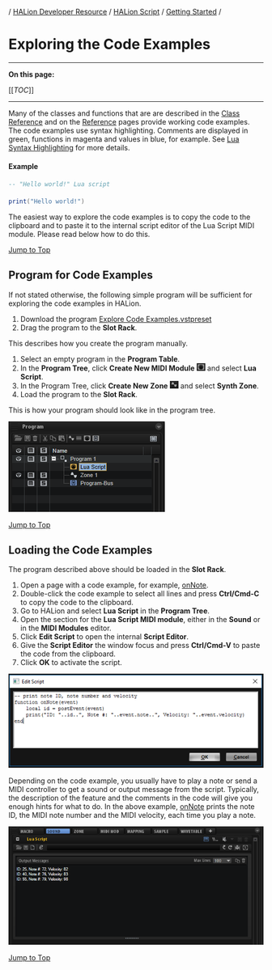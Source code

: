 / [HALion Developer Resource](../../HALion-Developer-Resource.md) / [HALion Script](./HALion-Script.md) / [Getting Started](./Getting-Started.md) /

# Exploring the Code Examples

---
**On this page:**

[[_TOC_]]

---

Many of the classes and functions that are are described in the [Class Reference](./Class-Reference.md) and on the [Reference](./Reference.md) pages provide working code examples. The code examples use syntax highlighting. Comments are displayed in green, functions in magenta and values in blue, for example. See [Lua Syntax Highlighting](./Lua-Syntax-Highlighting.md) for more details.

#### Example

```lua
-- "Hello world!" Lua script

print("Hello world!")
```
The easiest way to explore the code examples is to copy the code to the clipboard and to paste it to the internal script editor of the Lua Script MIDI module. Please read below how to do this.

[Jump to Top ](#exploring-the-code-examples)

## Program for Code Examples

If not stated otherwise, the following simple program will be sufficient for exploring the code examples in HALion.
1. Download the program [Explore Code Examples.vstpreset](../vstpresets/Explore%20Code%20Examples.vstpreset)
1. Drag the program to the **Slot Rack**.

This describes how you create the program manually.
1. Select an empty program in the **Program Table**.
1. In the **Program Tree**, click **Create New MIDI Module** ![Create New MIDI Module](../images/Create-New-MIDI-Module.PNG) and select **Lua Script**.
1. In the Program Tree, click **Create New Zone** ![Create New Zone](../images/Create-New-Zone.PNG) and select **Synth Zone**.
1. Load the program to the **Slot Rack**.

This is how your program should look like in the program tree.

![Simple Program](../images/Simple-Program.PNG)

[Jump to Top ](#exploring-the-code-examples)

## Loading the Code Examples

The program described above should be loaded in the **Slot Rack**.

1. Open a page with a code example, for example, [onNote](./onNote.md).
1. Double-click the code example to select all lines and press **Ctrl/Cmd-C** to copy the code to the clipboard.
1. Go to HALion and select **Lua Script** in the **Program Tree**.
1. Open the section for the **Lua Script MIDI module**, either in the **Sound** or in the **MIDI Modules** editor.
1. Click **Edit Script** to open the internal **Script Editor**.
1. Give the **Script Editor** the window focus and press **Ctrl/Cmd-V** to paste the code from the clipboard.
1. Click **OK** to activate the script.

![Internal Script Editor](../images/Internal-Script-Editor.PNG)

Depending on the code example, you usually have to play a note or send a MIDI controller to get a sound or output message from the script. Typically, the description of the feature and the comments in the code will give you enough hints for what to do. In the above example, [onNote](./onNote.md) prints the note ID, the MIDI note number and the MIDI velocity, each time you play a note.

![Script Output Messages](../images/Script-Output.PNG)

[Jump to Top ](#exploring-the-code-examples)